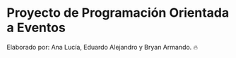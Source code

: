 # Proyecto de Programación Orientada a Eventos
Elaborado por:
Ana Lucía, Eduardo Alejandro y Bryan Armando. 🔥
